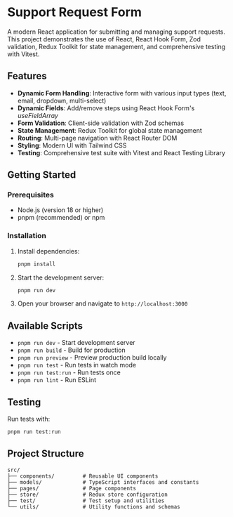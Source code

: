 # Support Request Form

A modern React application for submitting and managing support requests. This project demonstrates the use of React, React Hook Form, Zod validation, Redux Toolkit for state management, and comprehensive testing with Vitest.

## Features

- **Dynamic Form Handling**: Interactive form with various input types (text, email, dropdown, multi-select)
- **Dynamic Fields**: Add/remove steps using React Hook Form's _useFieldArray_
- **Form Validation**: Client-side validation with Zod schemas
- **State Management**: Redux Toolkit for global state management
- **Routing**: Multi-page navigation with React Router DOM
- **Styling**: Modern UI with Tailwind CSS
- **Testing**: Comprehensive test suite with Vitest and React Testing Library

## Getting Started

### Prerequisites

- Node.js (version 18 or higher)
- pnpm (recommended) or npm

### Installation

1. Install dependencies:

   ```bash
   pnpm install
   ```

2. Start the development server:

   ```bash
   pnpm run dev
   ```

3. Open your browser and navigate to `http://localhost:3000`

## Available Scripts

- `pnpm run dev` - Start development server
- `pnpm run build` - Build for production
- `pnpm run preview` - Preview production build locally
- `pnpm run test` - Run tests in watch mode
- `pnpm run test:run` - Run tests once
- `pnpm run lint` - Run ESLint

## Testing

Run tests with:

```bash
pnpm run test:run
```

## Project Structure

```
src/
├── components/         # Reusable UI components
├── models/             # TypeScript interfaces and constants
├── pages/              # Page components
├── store/              # Redux store configuration
├── test/               # Test setup and utilities
└── utils/              # Utility functions and schemas
```
